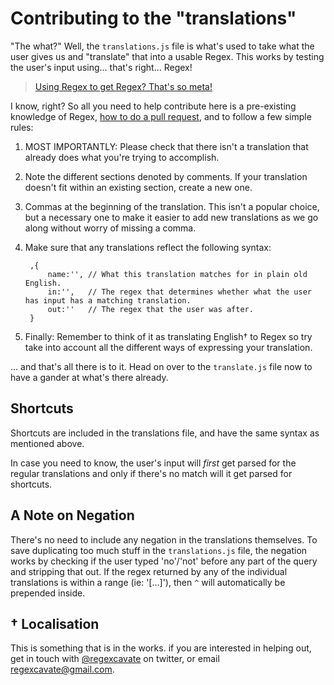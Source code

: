 # Contributing to the "translations" #

"The what?" Well, the `translations.js` file is what's used to take what the user gives us and "translate" that into a usable Regex. This works by testing the user's input using... that's right... Regex!

> [Using Regex to get Regex? That's so meta!](http://i.qkme.me/3slpph.jpg)

I know, right? So all you need to help contribute here is a pre-existing knowledge of Regex, [how to do a pull request](https://help.github.com/articles/using-pull-requests), and to follow a few simple rules:

1. MOST IMPORTANTLY: Please check that there isn't a translation that already does what you're trying to accomplish.
2. Note the different sections denoted by comments. If your translation doesn't fit within an existing section, create a new one.
3. Commas at the beginning of the translation. This isn't a popular choice, but a necessary one to make it easier to add new translations as we go along without worry of missing a comma.
4. Make sure that any translations reflect the following syntax:
    
        ,{
            name:'', // What this translation matches for in plain old English.
            in:'',   // The regex that determines whether what the user has input has a matching translation.
            out:''   // The regex that the user was after.
        }

5. Finally: Remember to think of it as translating English† to Regex so try take into account all the different ways of expressing your translation.

... and that's all there is to it. Head on over to the `translate.js` file now to have a gander at what's there already.

## Shortcuts ##

Shortcuts are included in the translations file, and have the same syntax as mentioned above.

In case you need to know, the user's input will *first* get parsed for the regular translations and only if there's no match will it get parsed for shortcuts.

## A Note on Negation ##

There's no need to include any negation in the translations themselves. To save duplicating too much stuff in the `translations.js` file, the negation works by checking if the user typed 'no'/'not' before any part of the query and stripping that out. If the regex returned by any of the individual translations is within a range (ie: '[...]'), then `^` will automatically be prepended inside.

## † Localisation ##

This is something that is in the works. if you are interested in helping out, get in touch with [@regexcavate](http://twitter.com/regexcavate) on twitter, or email [regexcavate@gmail.com](mailto:regexcavate@gmail.com).